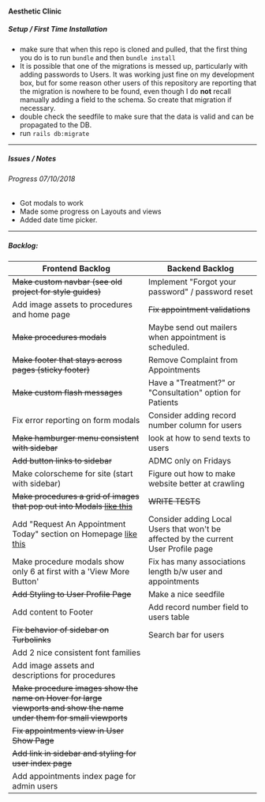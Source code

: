 #### Aesthetic Clinic

##### Setup / First Time Installation

- make sure that when this repo is cloned and pulled, that the first thing you do is to run `bundle` and then `bundle install`
- It is possible that one of the migrations is messed up, particularly with adding passwords to Users. It was working just fine on my development box, but for some reason other users of this repository are reporting that the migration is nowhere to be found, even though I do __not__ recall manually adding a field to the schema. So create that migration if necessary. 
- double check the seedfile to make sure that the data is valid and can be propagated to the DB.
- run `rails db:migrate`

---

##### Issues / Notes

###### Progress 07/10/2018
- Got modals to work
- Made some progress on Layouts and views
- Added date time picker.

---

##### Backlog: 

Frontend Backlog | Backend Backlog
---------------- | ---------------
~~Make custom navbar (see old project for style guides)~~ | Implement "Forgot your password" / password reset
Add image assets to procedures and home page | ~~Fix appointment validations~~
~~Make procedures modals~~ | Maybe send out mailers when appointment is scheduled.
~~Make footer that stays across pages (sticky footer)~~ | Remove Complaint from Appointments
~~Make custom flash messages~~ | Have a "Treatment?" or "Consultation" option for Patients
Fix error reporting on form modals | Consider adding record number column for users
~~Make hamburger menu consistent with sidebar~~ | look at how to send texts to users
~~Add button links to sidebar~~ | ADMC only on Fridays
Make colorscheme for site (start with sidebar) | Figure out how to make website better at crawling
~~Make procedures a grid of images that pop out into Modals [like this](jadlimcaco.com/work)~~ | ~~WRITE TESTS~~
Add "Request An Appointment Today" section on Homepage [like this](advanceddhcare.com) | Consider adding Local Users that won't be affected by the current User Profile page 
Make procedure modals show only 6 at first with a 'View More Button' | Fix has many associations length b/w user and appointments
~~Add Styling to User Profile Page~~ | Make a nice seedfile
Add content to Footer | Add record number field to users table
~~Fix behavior of sidebar on Turbolinks~~ | Search bar for users
Add 2 nice consistent font families |
Add image assets and descriptions for procedures |
~~Make procedure images show the name on Hover for large viewports and show the name under them for small viewports~~ |
~~Fix appointments view in User Show Page~~ |
~~Add link in sidebar and styling for user index page~~ |
Add appointments index page for admin users |
